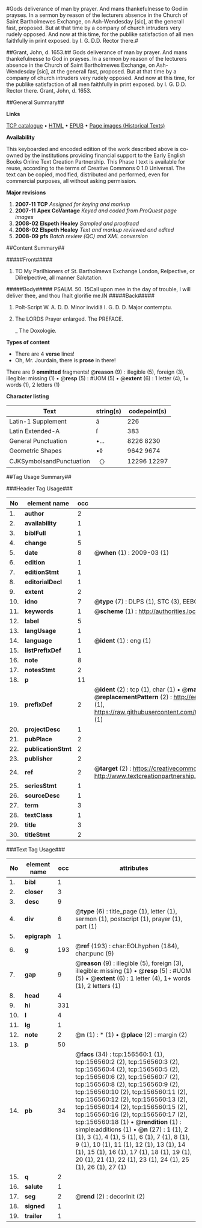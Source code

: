 #Gods deliverance of man by prayer. And mans thankefulnesse to God in prayses. In a sermon by reason of the lecturers absence in the Church of Saint Bartholmewes Exchange, on Ash-Wendesday [sic], at the generall fast, proposed. But at that time by a company of church intruders very rudely opposed. And now at this time, for the publike satisfaction of all men faithfully in print exposed. by I. G. D.D. Rector there.#

##Grant, John, d. 1653.##
Gods deliverance of man by prayer. And mans thankefulnesse to God in prayses. In a sermon by reason of the lecturers absence in the Church of Saint Bartholmewes Exchange, on Ash-Wendesday [sic], at the generall fast, proposed. But at that time by a company of church intruders very rudely opposed. And now at this time, for the publike satisfaction of all men faithfully in print exposed. by I. G. D.D. Rector there.
Grant, John, d. 1653.

##General Summary##

**Links**

[TCP catalogue](http://www.ota.ox.ac.uk/tcp/)  • 
[HTML](http://tei.it.ox.ac.uk/tcp/Texts-HTML/free/A85/A85529.html)  • 
[EPUB](http://tei.it.ox.ac.uk/tcp/Texts-EPUB/free/A85/A85529.epub) • 
[Page images (Historical Texts)](https://data.historicaltexts.jisc.ac.uk/view?pubId=eebo-99873169e&pageId=eebo-99873169e-156560-1)

**Availability**

This keyboarded and encoded edition of the
	       work described above is co-owned by the institutions
	       providing financial support to the Early English Books
	       Online Text Creation Partnership. This Phase I text is
	       available for reuse, according to the terms of Creative
	       Commons 0 1.0 Universal. The text can be copied,
	       modified, distributed and performed, even for
	       commercial purposes, all without asking permission.

**Major revisions**

1. __2007-11__ __TCP__ *Assigned for keying and markup*
1. __2007-11__ __Apex CoVantage__ *Keyed and coded from ProQuest page images*
1. __2008-02__ __Elspeth Healey__ *Sampled and proofread*
1. __2008-02__ __Elspeth Healey__ *Text and markup reviewed and edited*
1. __2008-09__ __pfs__ *Batch review (QC) and XML conversion*

##Content Summary##

#####Front#####

1. TO My Pariſhioners of St. Bartholmews Exchange London, Reſpective, or Diſreſpective, all manner Salutation.

#####Body#####
PSALM. 50. 15Call upon mee in the day of trouble, I will deliver thee, and thou ſhalt glorifie me.IN
#####Back#####

1. Poſt-Script W. A. D. D. Minor invidiâ I. G. D. D. Major contemptu.

1. The LORDS Prayer enlarged. The PREFACE.

    _ The Doxologie.

**Types of content**

  * There are 4 **verse** lines!
  * Oh, Mr. Jourdain, there is **prose** in there!

There are 9 **ommitted** fragments! 
 @__reason__ (9) : illegible (5), foreign (3), illegible: missing (1)  •  @__resp__ (5) : #UOM (5)  •  @__extent__ (6) : 1 letter (4), 1+ words (1), 2 letters (1)

**Character listing**


|Text|string(s)|codepoint(s)|
|---|---|---|
|Latin-1 Supplement|â|226|
|Latin Extended-A|ſ|383|
|General Punctuation|•…|8226 8230|
|Geometric Shapes|▪◊|9642 9674|
|CJKSymbolsandPunctuation|〈〉|12296 12297|

##Tag Usage Summary##

###Header Tag Usage###

|No|element name|occ|attributes|
|---|---|---|---|
|1.|__author__|2||
|2.|__availability__|1||
|3.|__biblFull__|1||
|4.|__change__|5||
|5.|__date__|8| @__when__ (1) : 2009-03 (1)|
|6.|__edition__|1||
|7.|__editionStmt__|1||
|8.|__editorialDecl__|1||
|9.|__extent__|2||
|10.|__idno__|7| @__type__ (7) : DLPS (1), STC (3), EEBO-CITATION (1), PROQUEST (1), VID (1)|
|11.|__keywords__|1| @__scheme__ (1) : http://authorities.loc.gov/ (1)|
|12.|__label__|5||
|13.|__langUsage__|1||
|14.|__language__|1| @__ident__ (1) : eng (1)|
|15.|__listPrefixDef__|1||
|16.|__note__|8||
|17.|__notesStmt__|2||
|18.|__p__|11||
|19.|__prefixDef__|2| @__ident__ (2) : tcp (1), char (1)  •  @__matchPattern__ (2) : ([0-9\-]+):([0-9IVX]+) (1), (.+) (1)  •  @__replacementPattern__ (2) : http://eebo.chadwyck.com/downloadtiff?vid=$1&page=$2 (1), https://raw.githubusercontent.com/textcreationpartnership/Texts/master/tcpchars.xml#$1 (1)|
|20.|__projectDesc__|1||
|21.|__pubPlace__|2||
|22.|__publicationStmt__|2||
|23.|__publisher__|2||
|24.|__ref__|2| @__target__ (2) : https://creativecommons.org/publicdomain/zero/1.0/ (1), http://www.textcreationpartnership.org/docs/. (1)|
|25.|__seriesStmt__|1||
|26.|__sourceDesc__|1||
|27.|__term__|3||
|28.|__textClass__|1||
|29.|__title__|3||
|30.|__titleStmt__|2||


###Text Tag Usage###

|No|element name|occ|attributes|
|---|---|---|---|
|1.|__bibl__|1||
|2.|__closer__|3||
|3.|__desc__|9||
|4.|__div__|6| @__type__ (6) : title_page (1), letter (1), sermon (1), postscript (1), prayer (1), part (1)|
|5.|__epigraph__|1||
|6.|__g__|193| @__ref__ (193) : char:EOLhyphen (184), char:punc (9)|
|7.|__gap__|9| @__reason__ (9) : illegible (5), foreign (3), illegible: missing (1)  •  @__resp__ (5) : #UOM (5)  •  @__extent__ (6) : 1 letter (4), 1+ words (1), 2 letters (1)|
|8.|__head__|4||
|9.|__hi__|331||
|10.|__l__|4||
|11.|__lg__|1||
|12.|__note__|2| @__n__ (1) : * (1)  •  @__place__ (2) : margin (2)|
|13.|__p__|50||
|14.|__pb__|34| @__facs__ (34) : tcp:156560:1 (1), tcp:156560:2 (2), tcp:156560:3 (2), tcp:156560:4 (2), tcp:156560:5 (2), tcp:156560:6 (2), tcp:156560:7 (2), tcp:156560:8 (2), tcp:156560:9 (2), tcp:156560:10 (2), tcp:156560:11 (2), tcp:156560:12 (2), tcp:156560:13 (2), tcp:156560:14 (2), tcp:156560:15 (2), tcp:156560:16 (2), tcp:156560:17 (2), tcp:156560:18 (1)  •  @__rendition__ (1) : simple:additions (1)  •  @__n__ (27) : 1 (1), 2 (1), 3 (1), 4 (1), 5 (1), 6 (1), 7 (1), 8 (1), 9 (1), 10 (1), 11 (1), 12 (1), 13 (1), 14 (1), 15 (1), 16 (1), 17 (1), 18 (1), 19 (1), 20 (1), 21 (1), 22 (1), 23 (1), 24 (1), 25 (1), 26 (1), 27 (1)|
|15.|__q__|2||
|16.|__salute__|1||
|17.|__seg__|2| @__rend__ (2) : decorInit (2)|
|18.|__signed__|1||
|19.|__trailer__|1||
